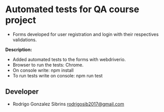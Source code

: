 # Automated tests for QA course project
- Forms developed for user registration and login with their respectives validations.

**Description:**
- Added automated tests to the forms with webdriverio.
- Browser to run the tests: Chrome.
- On console write: npm install
- To run tests write on console: npm run test

## Developer

- Rodrigo Gonzalez Sibrins <rodrigosib2017@gmail.com>